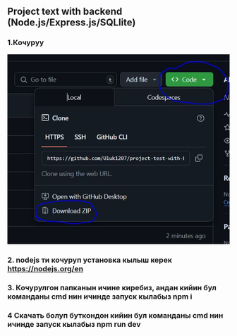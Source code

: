 ## Project text with backend (Node.js/Express.js/SQLlite)

### 1.Кочуруу

![Download](./images/image.jpg)
### 2. nodejs ти кочуруп установка кылыш керек https://nodejs.org/en

### 3. Кочурулгон папканын ичине киребиз, андан кийин бул команданы cmd нин ичинде запуск кылабыз npm i


### 4 Скачать болуп буткондон кийин бул команданы cmd нин ичинде запуск кылабыз npm run dev
